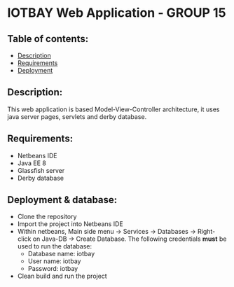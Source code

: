 # IOTBAY Web Application - GROUP 15

## Table of contents:
- [Description](#Description)
- [Requirements](#Requirements)
- [Deployment](#Deployment)

## Description:
This web application is based Model-View-Controller architecture, it uses java server pages, servlets and derby database.

## Requirements:
- Netbeans IDE
- Java EE 8
- Glassfish server
- Derby database

## Deployment & database:
- Clone the repository
- Import the project into Netbeans IDE
- Within netbeans, Main side menu -> Services -> Databases -> Right-click on Java-DB -> Create Database. The following credentials **must** be used to run the database:
    - Database name: iotbay
    - User name: iotbay
    - Password: iotbay
- Clean build and run the project